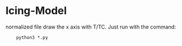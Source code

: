 # Icing-Model
normalized file draw the x axis with T/TC.
Just run with the command:
```
    python3 *.py
```
